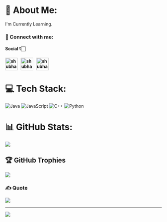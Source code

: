 # 💫 About Me:
I'm Currently Learning.


<h3 align="left">📩 Connect with me:</h3>
<p align="left">
<h4>Social 👇🏻<h4/>
<a href="mailto:shubhamsamrat22@gmail.com" target="blank"><img align="center" src="https://cdn4.iconfinder.com/data/icons/social-media-logos-6/512/112-gmail_email_mail-512.png" alt="shubhamsamrat52" height="40" width="40" /></a>&nbsp;&nbsp;
<a href="https://www.linkedin.com/in/shubhamkumar52/" target="blank"><img align="center" src="https://www.svgrepo.com/show/110195/linkedin.svg" alt="shubhamsamrat52" height="40" width="40" /></a>&nbsp;&nbsp;
<a href="https://twitter.com/shubhamsamrat52" target="blank"><img align="center" src="https://www.pngkey.com/png/full/2-27646_twitter-logo-png-transparent-background-logo-twitter-png.png" alt="shubhamsamrat52" height="40" width="40" /></a><br>

# 💻 Tech Stack:
![Java](https://img.shields.io/badge/java-%23ED8B00.svg?style=for-the-badge&logo=java&logoColor=white)
![JavaScript](https://img.shields.io/badge/javascript-%23323330.svg?style=for-the-badge&logo=javascript&logoColor=%23F7DF1E)
![C++](https://img.shields.io/badge/c++-%2300599C.svg?style=for-the-badge&logo=c%2B%2B&logoColor=white) 
![Python](https://img.shields.io/badge/python-3670A0?style=for-the-badge&logo=python&logoColor=ffdd54)
# 📊 GitHub Stats:
![](https://github-readme-streak-stats.herokuapp.com/?user=shubhamsamrat52&theme=radical&hide_border=false)<br/>

## 🏆 GitHub Trophies
![](https://github-profile-trophy.vercel.app/?username=shubhamsamrat52&theme=radical&no-frame=false&no-bg=false&margin-w=4)

### ✍️ Quote
![](https://quotes-github-readme.vercel.app/api?type=horizontal&theme=tokyonight)

---
[![](https://visitcount.itsvg.in/api?id=shubhamsamrat52&icon=2&color=6)](https://visitcount.itsvg.in)

<!-- Proudly created with GPRM ( https://gprm.itsvg.in ) -->
